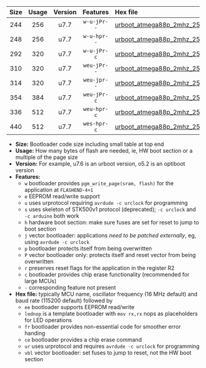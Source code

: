 |Size|Usage|Version|Features|Hex file|
|:-:|:-:|:-:|:-:|:--|
|244|256|u7.7|`w-u-jPr--`|[urboot_atmega88p_2mhz_250000bps_lednop_ur_vbl.hex](https://raw.githubusercontent.com/stefanrueger/urboot.hex/main/mcus/atmega88p/fcpu_2mhz/250000_bps/urboot_atmega88p_2mhz_250000bps_lednop_ur_vbl.hex)|
|248|256|u7.7|`w-u-hpr--`|[urboot_atmega88p_2mhz_250000bps_lednop_fr_ur.hex](https://raw.githubusercontent.com/stefanrueger/urboot.hex/main/mcus/atmega88p/fcpu_2mhz/250000_bps/urboot_atmega88p_2mhz_250000bps_lednop_fr_ur.hex)|
|292|320|u7.7|`w-u-jPr-c`|[urboot_atmega88p_2mhz_250000bps_lednop_fr_ce_ur_vbl.hex](https://raw.githubusercontent.com/stefanrueger/urboot.hex/main/mcus/atmega88p/fcpu_2mhz/250000_bps/urboot_atmega88p_2mhz_250000bps_lednop_fr_ce_ur_vbl.hex)|
|310|320|u7.7|`weu-jPr--`|[urboot_atmega88p_2mhz_250000bps_ee_lednop_ur_vbl.hex](https://raw.githubusercontent.com/stefanrueger/urboot.hex/main/mcus/atmega88p/fcpu_2mhz/250000_bps/urboot_atmega88p_2mhz_250000bps_ee_lednop_ur_vbl.hex)|
|314|320|u7.7|`weu-jpr--`|[urboot_atmega88p_2mhz_250000bps_ee_lednop_fr_ur_vbl.hex](https://raw.githubusercontent.com/stefanrueger/urboot.hex/main/mcus/atmega88p/fcpu_2mhz/250000_bps/urboot_atmega88p_2mhz_250000bps_ee_lednop_fr_ur_vbl.hex)|
|354|384|u7.7|`weu-jPr-c`|[urboot_atmega88p_2mhz_250000bps_ee_lednop_fr_ce_ur_vbl.hex](https://raw.githubusercontent.com/stefanrueger/urboot.hex/main/mcus/atmega88p/fcpu_2mhz/250000_bps/urboot_atmega88p_2mhz_250000bps_ee_lednop_fr_ce_ur_vbl.hex)|
|336|512|u7.7|`weu-hpr-c`|[urboot_atmega88p_2mhz_250000bps_ee_lednop_fr_ce_ur.hex](https://raw.githubusercontent.com/stefanrueger/urboot.hex/main/mcus/atmega88p/fcpu_2mhz/250000_bps/urboot_atmega88p_2mhz_250000bps_ee_lednop_fr_ce_ur.hex)|
|440|512|u7.7|`wes-hpr-c`|[urboot_atmega88p_2mhz_250000bps_ee_lednop_fr_ce.hex](https://raw.githubusercontent.com/stefanrueger/urboot.hex/main/mcus/atmega88p/fcpu_2mhz/250000_bps/urboot_atmega88p_2mhz_250000bps_ee_lednop_fr_ce.hex)|

- **Size:** Bootloader code size including small table at top end
- **Usage:** How many bytes of flash are needed, ie, HW boot section or a multiple of the page size
- **Version:** For example, u7.6 is an urboot version, o5.2 is an optiboot version
- **Features:**
  + `w` bootloader provides `pgm_write_page(sram, flash)` for the application at `FLASHEND-4+1`
  + `e` EEPROM read/write support
  + `u` uses urprotocol requiring `avrdude -c urclock` for programming
  + `s` uses skeleton of STK500v1 protocol (deprecated); `-c urclock` and `-c arduino` both work
  + `h` hardware boot section: make sure fuses are set for reset to jump to boot section
  + `j` vector bootloader: applications *need to be patched externally*, eg, using `avrdude -c urclock`
  + `p` bootloader protects itself from being overwritten
  + `P` vector bootloader only: protects itself and reset vector from being overwritten
  + `r` preserves reset flags for the application in the register R2
  + `c` bootloader provides chip erase functionality (recommended for large MCUs)
  + `-` corresponding feature not present
- **Hex file:** typically MCU name, oscillator frequency (16 MHz default) and baud rate (115200 default) followed by
  + `ee` bootloader supports EEPROM read/write
  + `lednop` is a template bootloader with `mov rx,rx` nops as placeholders for LED operations
  + `fr` bootloader provides non-essential code for smoother error handing
  + `ce` bootloader provides a chip erase command
  + `ur` uses urprotocol and requires `avrdude -c urclock` for programming
  + `vbl` vector bootloader: set fuses to jump to reset, not the HW boot section
